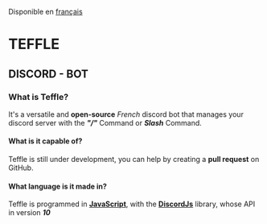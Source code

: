 Disponible en [français](README.md)

# TEFFLE
## DISCORD - BOT

### What is Teffle?
It's a versatile and **open-source** *French* discord bot that manages your discord server with the ***"/"*** Command or ***Slash*** Command.

#### What is it capable of?
Teffle is still under development, you can help by creating a **pull request** on GitHub.

#### What language is it made in?
Teffle is programmed in **[JavaScript](https://www.google.com/?s=javascript)**, with the **[DiscordJs](https://discordjs.guide)** library, whose API in version ***10***
